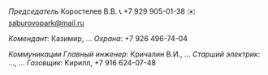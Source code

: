 *Председатель*
Коростелев В.В.
📞 +7 929 905-01-38
✉️ saburovopark@mail.ru

_Комендант_: Казимир, ...
_Охрана_: +7 926 496-74-04

*Коммуникации*
_Главный инженер_: Кричалин В.И., ...
_Старший электрик_: ..., ...
_Газовщик_: Кирилл, +7 916 624-07-48

